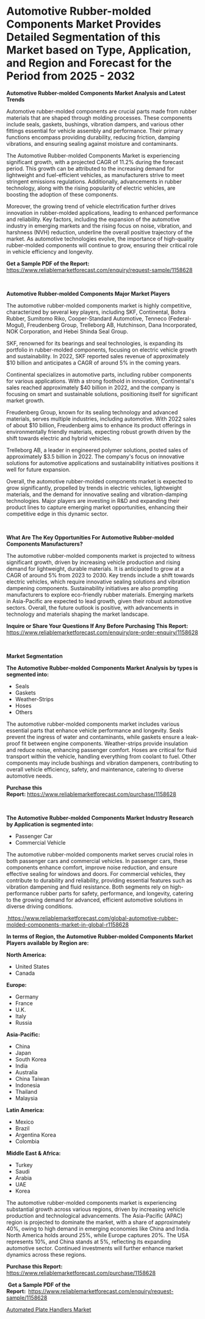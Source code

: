 <p><h1>Automotive Rubber-molded Components Market Provides Detailed Segmentation of this Market based on Type, Application, and Region and Forecast for the Period from 2025 - 2032</h1></p><p><strong>Automotive Rubber-molded Components Market Analysis and Latest Trends</strong></p>
<p><p>Automotive rubber-molded components are crucial parts made from rubber materials that are shaped through molding processes. These components include seals, gaskets, bushings, vibration dampers, and various other fittings essential for vehicle assembly and performance. Their primary functions encompass providing durability, reducing friction, damping vibrations, and ensuring sealing against moisture and contaminants.</p><p>The Automotive Rubber-molded Components Market is experiencing significant growth, with a projected CAGR of 11.2% during the forecast period. This growth can be attributed to the increasing demand for lightweight and fuel-efficient vehicles, as manufacturers strive to meet stringent emissions regulations. Additionally, advancements in rubber technology, along with the rising popularity of electric vehicles, are boosting the adoption of these components. </p><p>Moreover, the growing trend of vehicle electrification further drives innovation in rubber-molded applications, leading to enhanced performance and reliability. Key factors, including the expansion of the automotive industry in emerging markets and the rising focus on noise, vibration, and harshness (NVH) reduction, underline the overall positive trajectory of the market. As automotive technologies evolve, the importance of high-quality rubber-molded components will continue to grow, ensuring their critical role in vehicle efficiency and longevity.</p></p>
<p><strong>Get a Sample PDF of the Report:&nbsp;</strong> <a href="https://www.reliablemarketforecast.com/enquiry/request-sample/1158628?utm_campaign=3106&utm_medium=2&utm_source=Github&utm_content=ia&utm_term=22032025&utm_id=automotive-rubber-molded-components">https://www.reliablemarketforecast.com/enquiry/request-sample/1158628</a></p>
<p>&nbsp;</p>
<p><strong>Automotive Rubber-molded Components Major Market Players</strong></p>
<p><p>The automotive rubber-molded components market is highly competitive, characterized by several key players, including SKF, Continental, Bohra Rubber, Sumitomo Riko, Cooper-Standard Automotive, Tenneco (Federal-Mogul), Freudenberg Group, Trelleborg AB, Hutchinson, Dana Incorporated, NOK Corporation, and Hebei Shinda Seal Group. </p><p>SKF, renowned for its bearings and seal technologies, is expanding its portfolio in rubber-molded components, focusing on electric vehicle growth and sustainability. In 2022, SKF reported sales revenue of approximately $10 billion and anticipates a CAGR of around 5% in the coming years.</p><p>Continental specializes in automotive parts, including rubber components for various applications. With a strong foothold in innovation, Continental's sales reached approximately $40 billion in 2022, and the company is focusing on smart and sustainable solutions, positioning itself for significant market growth.</p><p>Freudenberg Group, known for its sealing technology and advanced materials, serves multiple industries, including automotive. With 2022 sales of about $10 billion, Freudenberg aims to enhance its product offerings in environmentally friendly materials, expecting robust growth driven by the shift towards electric and hybrid vehicles.</p><p>Trelleborg AB, a leader in engineered polymer solutions, posted sales of approximately $3.5 billion in 2022. The company's focus on innovative solutions for automotive applications and sustainability initiatives positions it well for future expansion.</p><p>Overall, the automotive rubber-molded components market is expected to grow significantly, propelled by trends in electric vehicles, lightweight materials, and the demand for innovative sealing and vibration-damping technologies. Major players are investing in R&D and expanding their product lines to capture emerging market opportunities, enhancing their competitive edge in this dynamic sector.</p></p>
<p>&nbsp;</p>
<p><strong>What Are The Key Opportunities For Automotive Rubber-molded Components Manufacturers?</strong></p>
<p><p>The automotive rubber-molded components market is projected to witness significant growth, driven by increasing vehicle production and rising demand for lightweight, durable materials. It is anticipated to grow at a CAGR of around 5% from 2023 to 2030. Key trends include a shift towards electric vehicles, which require innovative sealing solutions and vibration dampening components. Sustainability initiatives are also prompting manufacturers to explore eco-friendly rubber materials. Emerging markets in Asia-Pacific are expected to lead growth, given their robust automotive sectors. Overall, the future outlook is positive, with advancements in technology and materials shaping the market landscape.</p></p>
<p><strong>Inquire or Share Your Questions If Any Before Purchasing This Report:</strong> <a href="https://www.reliablemarketforecast.com/enquiry/pre-order-enquiry/1158628?utm_campaign=3106&utm_medium=2&utm_source=Github&utm_content=ia&utm_term=22032025&utm_id=automotive-rubber-molded-components">https://www.reliablemarketforecast.com/enquiry/pre-order-enquiry/1158628</a></p>
<p>&nbsp;</p>
<p><strong>Market Segmentation</strong></p>
<p><strong>The Automotive Rubber-molded Components Market Analysis by types is segmented into:</strong></p>
<p><ul><li>Seals</li><li>Gaskets</li><li>Weather-Strips</li><li>Hoses</li><li>Others</li></ul></p>
<p><p>The automotive rubber-molded components market includes various essential parts that enhance vehicle performance and longevity. Seals prevent the ingress of water and contaminants, while gaskets ensure a leak-proof fit between engine components. Weather-strips provide insulation and reduce noise, enhancing passenger comfort. Hoses are critical for fluid transport within the vehicle, handling everything from coolant to fuel. Other components may include bushings and vibration dampeners, contributing to overall vehicle efficiency, safety, and maintenance, catering to diverse automotive needs.</p></p>
<p><strong>Purchase this Report:&nbsp;</strong><a href="https://www.reliablemarketforecast.com/purchase/1158628?utm_campaign=3106&utm_medium=2&utm_source=Github&utm_content=ia&utm_term=22032025&utm_id=automotive-rubber-molded-components">https://www.reliablemarketforecast.com/purchase/1158628</a></p>
<p>&nbsp;</p>
<p><strong>The Automotive Rubber-molded Components Market Industry Research by Application is segmented into:</strong></p>
<p><ul><li>Passenger Car</li><li>Commercial Vehicle</li></ul></p>
<p><p>The automotive rubber-molded components market serves crucial roles in both passenger cars and commercial vehicles. In passenger cars, these components enhance comfort, improve noise reduction, and ensure effective sealing for windows and doors. For commercial vehicles, they contribute to durability and reliability, providing essential features such as vibration dampening and fluid resistance. Both segments rely on high-performance rubber parts for safety, performance, and longevity, catering to the growing demand for advanced, efficient automotive solutions in diverse driving conditions.</p></p>
<p><a href="https://www.reliablemarketforecast.com/global-automotive-rubber-molded-components-market-in-global-r1158628?utm_campaign=3106&utm_medium=2&utm_source=Github&utm_content=ia&utm_term=22032025&utm_id=automotive-rubber-molded-components">&nbsp;https://www.reliablemarketforecast.com/global-automotive-rubber-molded-components-market-in-global-r1158628</a></p>
<p><strong>In terms of Region, the Automotive Rubber-molded Components Market Players available by Region are:</strong></p>
<p>
    <p> <strong> North America: </strong>
        <ul>
            <li>United States</li>
            <li>Canada</li>
        </ul>
        </p> 
    <p> <strong> Europe: </strong>
        <ul>
            <li>Germany</li>
            <li>France</li>
            <li>U.K.</li>
            <li>Italy</li>
            <li>Russia</li>
        </ul>
        </p> 
    <p> <strong> Asia-Pacific: </strong>
        <ul>
            <li>China</li>
            <li>Japan</li>
            <li>South Korea</li>
            <li>India</li>
            <li>Australia</li>
            <li>China Taiwan</li>
            <li>Indonesia</li>
            <li>Thailand</li>
            <li>Malaysia</li>
        </ul>
        </p> 
    <p> <strong> Latin America: </strong>
        <ul>
            <li>Mexico</li>
            <li>Brazil</li>
            <li>Argentina Korea</li>
            <li>Colombia</li>
        </ul>
        </p> 
    <p> <strong> Middle East & Africa: </strong>
        <ul>
            <li>Turkey</li>
            <li>Saudi</li>
            <li>Arabia</li>
            <li>UAE</li>
            <li>Korea</li>
        </ul>
    </p>
    </p>
<p><p>The automotive rubber-molded components market is experiencing substantial growth across various regions, driven by increasing vehicle production and technological advancements. The Asia-Pacific (APAC) region is projected to dominate the market, with a share of approximately 40%, owing to high demand in emerging economies like China and India. North America holds around 25%, while Europe captures 20%. The USA represents 10%, and China stands at 5%, reflecting its expanding automotive sector. Continued investments will further enhance market dynamics across these regions.</p></p>
<p><strong>Purchase this Report: </strong><a href="https://www.reliablemarketforecast.com/purchase/1158628?utm_campaign=3106&utm_medium=2&utm_source=Github&utm_content=ia&utm_term=22032025&utm_id=automotive-rubber-molded-components">https://www.reliablemarketforecast.com/purchase/1158628</a></p>
<p>&nbsp;<strong>Get a Sample PDF of the Report:&nbsp;&nbsp;</strong><a href="https://www.reliablemarketforecast.com/enquiry/request-sample/1158628?utm_campaign=3106&utm_medium=2&utm_source=Github&utm_content=ia&utm_term=22032025&utm_id=automotive-rubber-molded-components">https://www.reliablemarketforecast.com/enquiry/request-sample/1158628</a></p>
<p><strong></strong></p>
<p><p><a href="https://github.com/zurubting/Market-Research-Report-List-1/blob/main/automated-plate-handlers-market.md?utm_campaign=3106&utm_medium=2&utm_source=Github&utm_content=ia&utm_term=22032025&utm_id=automotive-rubber-molded-components">Automated Plate Handlers Market</a></p></p>